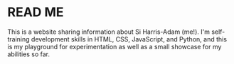 # READ ME

This is a website sharing information about Si Harris-Adam (me!). I'm self-
training development skills in HTML, CSS, JavaScript, and Python, and this is
my playground for experimentation as well as a small showcase for my abilities
so far.
